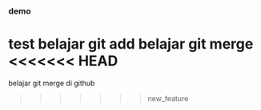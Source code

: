 ### demo

test
belajar git add
belajar git merge
<<<<<<< HEAD
=======
belajar git merge di github

> > > > > > > new_feature
